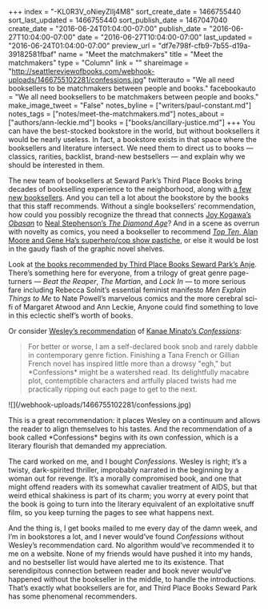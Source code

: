 +++
index = "-KL0R3V_oNieyZIIj4M8"
sort_create_date = 1466755440
sort_last_updated = 1466755440
sort_publish_date = 1467047040
create_date = "2016-06-24T01:04:00-07:00"
publish_date = "2016-06-27T10:04:00-07:00"
date = "2016-06-27T10:04:00-07:00"
last_updated = "2016-06-24T01:04:00-07:00"
preview_url = "df7e798f-cfb9-7b55-d19a-39182581fbaf"
name = "Meet the matchmakers"
title = "Meet the matchmakers"
type = "Column"
link = ""
shareimage = "http://seattlereviewofbooks.com/webhook-uploads/1466755102281/confessions.jpg"
twitterauto = "We all need booksellers to be matchmakers between people and books."
facebookauto = "We all need booksellers to be matchmakers between people and books."
make_image_tweet = "False"
notes_byline = ["writers/paul-constant.md"]
notes_tags = ["notes/meet-the-matchmakers.md"]
notes_about = ["authors/ann-leckie.md"]
books = ["books/ancillary-justice.md"]
+++
You can have the best-stocked bookstore in the world, but without booksellers it would be nearly useless. In fact, a bookstore exists in that space where the booksellers and literature intersect. We need them to direct us to books — classics, rarities, backlist, brand-new bestsellers — and explain why we should be interested in them.

The new team of booksellers at Seward Park’s Third Place Books bring decades of bookselling experience to the neighborhood, along with [a few new booksellers](http://seattlereviewofbooks.com/notes/2016/06/20/a-new-bookseller-a-longtime-book-lover/). And you can tell a lot about the bookstore by the books that this staff recommends. Without a single booksellers’ recommendation, how could you possibly recognize the thread that connects [Joy Kogawa’s *Obasan*](http://www.thirdplacebooks.com/book/9780385468862) to [Neal Stephenson’s *The Diamond Age*](http://www.thirdplacebooks.com/book/9780553380965)? And in a scene as overrun with novelty as comics, you need a bookseller to recommend [*Top Ten*, Alan Moore and Gene Ha’s superhero/cop show pastiche]( http://www.thirdplacebooks.com/book/9781401254933), or else it would be lost in the gaudy flash of the graphic novel shelves. 

Look at [the books recommended by Third Place Books Seward Park’s Anje]( http://www.thirdplacebooks.com/anje-0). There’s something here for everyone, from a trilogy of great genre page-turners — *Beat the Reaper*, *The Martian*, and *Lock In* — to more serious fare including Rebecca Solnit’s essential feminist manifesto *Men Explain Things to Me* to Nate Powell’s marvelous comics and the more cerebral sci-fi of Margaret Atwood and Ann Leckie, Anyone could find something to love in this eclectic shelf’s worth of books.

Or consider [Wesley’s recommendation](http://www.thirdplacebooks.com/wesley-0) of [Kanae Minato’s *Confessions*](http://www.thirdplacebooks.com/book/9780316200929):

<blockquote>For better or worse, I am a self-declared book snob and rarely dabble in contemporary genre fiction. Finishing a Tana French or Gillian French novel has inspired little more than a drowsy "egh," but *Confessions* might be a watershed read. Its delightfully macabre plot, contemptible characters and artfully placed twists had me practically ripping out each page to get to the next. </blockquote>

<p class="image-left">![](/webhook-uploads/1466755102281/confessions.jpg)</p>
This is a great recommendation: it places Wesley on a continuum and allows the reader to align themselves to his tastes. And the recommendation of a book called *Confessions* begins with its own confession, which is a literary flourish that demanded my appreciation. 

The card worked on me, and I bought *Confessions*. Wesley is right; it’s a twisty, dark-spirited thriller, improbably narrated in the beginning by a woman out for revenge. It’s a morally compromised book, and one that might offend readers with its somewhat cavalier treatment of AIDS, but that weird ethical shakiness is part of its charm; you worry at every point that the book is going to turn into the literary equivalent of an exploitative snuff film, so you keep turning the pages to see what happens next.

And the thing is, I get books mailed to me every day of the damn week, and I’m in bookstores a lot, and I never would’ve found *Confessions* without Wesley’s recommendation card. No algorithm would’ve recommended it to me on a website. None of my friends would have pushed it into my hands, and no bestseller list would have alerted me to its existence. That serendipitous connection between reader and book never would’ve happened without the bookseller in the middle, to handle the introductions. That’s exactly what booksellers are for, and Third Place Books Seward Park has some phenomenal recommenders. 
